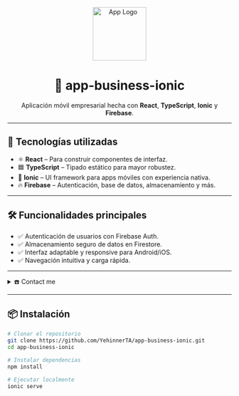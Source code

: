 <p align="center">
  <img src="https://ionicframework.com/docs/icons/logo-icon.png" width="120" alt="App Logo" />
</p>

<h1 align="center">📱 app-business-ionic</h1>

<p align="center">
  Aplicación móvil empresarial hecha con <strong>React</strong>, <strong>TypeScript</strong>, <strong>Ionic</strong> y <strong>Firebase</strong>.
</p>

---

## 🚀 Tecnologías utilizadas

- ⚛️ **React** – Para construir componentes de interfaz.
- 🟦 **TypeScript** – Tipado estático para mayor robustez.
- 💙 **Ionic** – UI framework para apps móviles con experiencia nativa.
- 🔥 **Firebase** – Autenticación, base de datos, almacenamiento y más.

---

## 🛠️ Funcionalidades principales

- ✅ Autenticación de usuarios con Firebase Auth.
- ✅ Almacenamiento seguro de datos en Firestore.
- ✅ Interfaz adaptable y responsive para Android/iOS.
- ✅ Navegación intuitiva y carga rápida.

---

<details>
  <summary>☎️ Contact me</summary>
  <div>
    <samp>
      <br>
      <a href="mailto:ytorresastorga@gmail.com" target="_blank">
        <img src="https://img.shields.io/badge/gmail-%2300acee.svg?color=EA4335&style=for-the-badge&logo=gmail&logoColor=white" alt="gmail" style="margin-bottom: 5px;" />
      </a>
      <br>
      <a href="https://wa.me/51910317266" target="_blank">
        <img src="https://img.shields.io/badge/WhatsApp-25D366?style=for-the-badge&logo=whatsapp&logoColor=white" alt="whatsapp" style="margin-bottom: 5px;" />
      </a>
    </samp>
  </div>
</details>

---

## 📦 Instalación

```bash
# Clonar el repositorio
git clone https://github.com/YehinnerTA/app-business-ionic.git
cd app-business-ionic

# Instalar dependencias
npm install

# Ejecutar localmente
ionic serve
